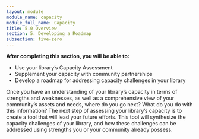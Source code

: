 ```yaml
---
layout: module
module_name: capacity
module_full_name: Capacity
title: 5.0 Overview
section: 5. Developing a Roadmap
subsection: five-zero
---
```



**After completing this section, you will be able to:**
<ul class="fancy">
	<li>Use your library’s Capacity Assessment</li>
  <li>Supplement your capacity with community partnerships</li>
  <li>Develop a roadmap for addressing capacity challenges in your library</li>
</ul>


Once you have an understanding of your library’s capacity in terms of strengths and weaknesses, as well as a comprehensive view of your community’s assets and needs, where do you go next? What do you do with this information? The next step of assessing your library’s capacity is to create a tool that will lead your future efforts. This tool will synthesize the capacity challenges of your library, and how these challenges can be addressed using strengths you or your community already possess.
